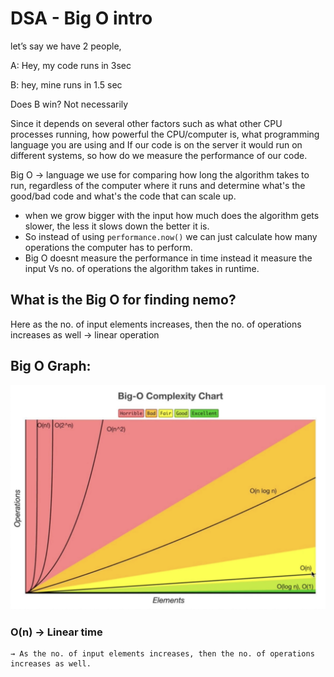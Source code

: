 # DSA - Big O intro

let’s say we have 2 people,

A: Hey, my code runs in 3sec

B: hey, mine runs in 1.5 sec

Does B win? Not necessarily

Since it depends on several other factors such as what other CPU processes running, how powerful the CPU/computer is, what programming language you are using and If our code is on the server it would run on different systems, so how do we measure the performance of our code.

Big O → language we use for comparing how long the algorithm takes to run, regardless of the computer where it runs and determine what's the good/bad code and what's the code that can scale up.

- when we grow bigger with the input how much does the algorithm gets slower, the less it slows down the better it is.
- So instead of using `performance.now()` we can just calculate how many operations the computer has to perform.
- Big O doesnt measure the performance in time instead it measure the input Vs no. of operations the algorithm takes in runtime.

## What is the Big O for finding nemo?

Here as the no. of input elements increases, then the no. of operations increases as well → linear operation

## Big O Graph:

![Big O Graph](bigO.png)

### O(n) → Linear time

    → As the no. of input elements increases, then the no. of operations increases as well.
